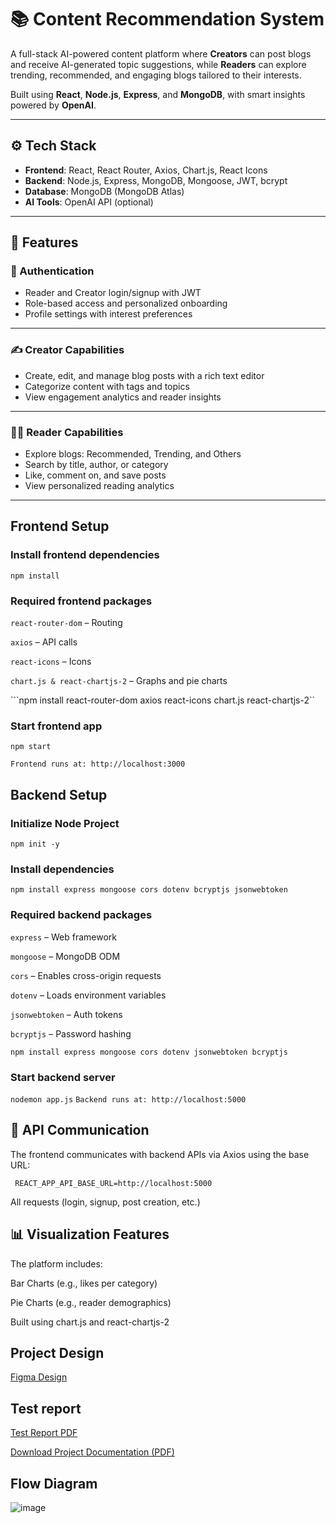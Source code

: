 # 📚 Content Recommendation System

A full-stack AI-powered content platform where **Creators** can post blogs and receive AI-generated topic suggestions, while **Readers** can explore trending, recommended, and engaging blogs tailored to their interests.

Built using **React**, **Node.js**, **Express**, and **MongoDB**, with smart insights powered by **OpenAI**.

---

## ⚙️ Tech Stack

- **Frontend**: React, React Router, Axios, Chart.js, React Icons
- **Backend**: Node.js, Express, MongoDB, Mongoose, JWT, bcrypt
- **Database**: MongoDB (MongoDB Atlas)
- **AI Tools**: OpenAI API (optional)

---

## 🚀 Features

### 🔐 Authentication
- Reader and Creator login/signup with JWT
- Role-based access and personalized onboarding
- Profile settings with interest preferences

---

### ✍️ Creator Capabilities
- Create, edit, and manage blog posts with a rich text editor
- Categorize content with tags and topics
- View engagement analytics and reader insights


---

### 👨‍💻 Reader Capabilities
- Explore blogs: Recommended, Trending, and Others
- Search by title, author, or category
- Like, comment on, and save posts
- View personalized reading analytics

---

## Frontend Setup

### Install frontend dependencies

``npm install``


### Required frontend packages

``react-router-dom`` – Routing

``axios`` – API calls

``react-icons`` – Icons

``chart.js & react-chartjs-2`` – Graphs and pie charts

```npm install react-router-dom axios react-icons chart.js react-chartjs-2``


### Start frontend app

``npm start``

```Frontend runs at: http://localhost:3000```


## Backend Setup

###  Initialize Node Project

``npm init -y``

### Install dependencies
``npm install express mongoose cors dotenv bcryptjs jsonwebtoken``

### Required backend packages
``express`` – Web framework

``mongoose`` – MongoDB ODM

``cors`` – Enables cross-origin requests

``dotenv`` – Loads environment variables

``jsonwebtoken`` – Auth tokens

``bcryptjs`` – Password hashing

``npm install express mongoose cors dotenv jsonwebtoken bcryptjs``

### Start backend server

``nodemon app.js``
 ``` Backend runs at: http://localhost:5000 ```



## 🔁 API Communication
The frontend communicates with backend APIs via Axios using the base URL:

``` REACT_APP_API_BASE_URL=http://localhost:5000```

All requests (login, signup, post creation, etc.) 


## 📊 Visualization Features
The platform includes:

Bar Charts (e.g., likes per category)

Pie Charts (e.g., reader demographics)

Built using chart.js and react-chartjs-2

## Project Design

[Figma Design](https://www.figma.com/design/jHXJ5rOIdA3SDmCEItOQ5X/content_blog?node-id=0-1&p=f&t=ldE7Hz7m8CHSn8i9-0)

## Test report

[Test Report PDF](https://docs.google.com/document/d/1bX6aE0Kj--KOsm3dqKDCo9azr9aJfW7r/edit?usp=sharing&ouid=109807329531465232704&rtpof=true&sd=true)

[Download Project Documentation (PDF)](./docs/TestReport.pdf)


## Flow Diagram
![image](https://github.com/user-attachments/assets/9c34f857-4094-446e-9ddd-2af61de714bb)







